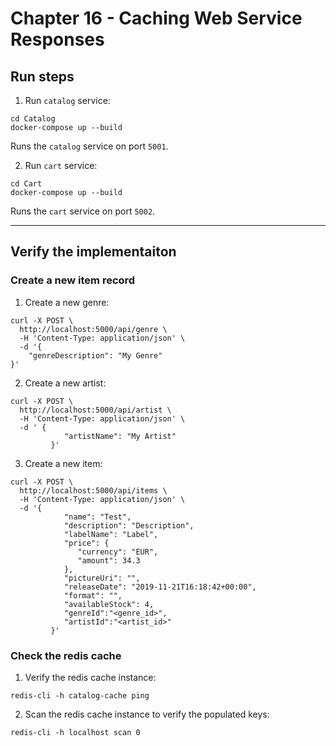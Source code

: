 # Chapter 16 - Caching Web Service Responses

## Run steps

1. Run `catalog` service:

```
cd Catalog
docker-compose up --build
```

Runs the `catalog` service on port `5001`.

2. Run `cart` service: 

```
cd Cart
docker-compose up --build
```

Runs the `cart` service on port `5002`.
_________

## Verify the implementaiton

### Create a new item record

1. Create a new genre:
```
curl -X POST \
  http://localhost:5000/api/genre \
  -H 'Content-Type: application/json' \
  -d '{
    "genreDescription": "My Genre"
}'
```

2. Create a new artist:
```
curl -X POST \
  http://localhost:5000/api/artist \
  -H 'Content-Type: application/json' \
  -d ' {
            "artistName": "My Artist"
         }'
```
3. Create a new item:
```
curl -X POST \
  http://localhost:5000/api/items \
  -H 'Content-Type: application/json' \
  -d '{
            "name": "Test",
            "description": "Description",
            "labelName": "Label",
            "price": {
               "currency": "EUR",
               "amount": 34.3
            },
            "pictureUri": "",
            "releaseDate": "2019-11-21T16:18:42+00:00",
            "format": "",
            "availableStock": 4,
            "genreId":"<genre_id>",
            "artistId":"<artist_id>"
         }'
```
### Check the redis cache

1. Verify the redis cache instance:

```
redis-cli -h catalog-cache ping
```

2. Scan the redis cache instance to verify the populated keys:

```
redis-cli -h localhost scan 0
```